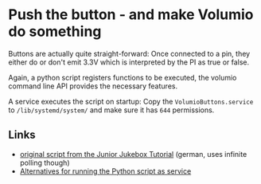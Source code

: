 # Push the button - and make Volumio do something

Buttons are actually quite straight-forward: Once connected to a pin, they either do or don't emit 3.3V which is interpreted by the PI as true or false.

Again, a python script registers functions to be executed, the volumio command line API provides the necessary features.

A service executes the script on startup:
Copy the `VolumioButtons.service` to `/lib/systemd/system/` and make sure it has `644` permissions.

## Links

- [original script from the Junior Jukebox Tutorial](http://www.raspis-world.de/p/raspberry-pi-als-junior-jukebox-der_19.html) (german, uses infinite polling though)
- [Alternatives for running the Python script as service](https://www.raspberrypi.org/forums/viewtopic.php?t=197513)